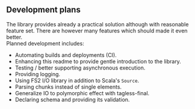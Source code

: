 Development plans
-----------------

The library provides already a practical solution although with reasonable feature set.
There are however many features which should made it even better.  
Planned development includes:
* Automating builds and deployments (CI). 
* Enhancing this readme to provide gentle introduction to the library.
* Testing / better supporting asynchronous execution.
* Providing logging.
* Using FS2 I/O library in addition to Scala's `Source`.
* Parsing chunks instead of single elements.
* Generalize IO to polymorphic effect with tagless-final.
* Declaring schema and providing its validation.

